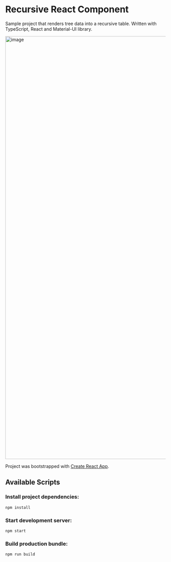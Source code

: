 # Recursive React Component

Sample project that renders tree data into a recursive table. Written with TypeScript, React and Material-UI library.

<img width="1323" alt="image" src="https://user-images.githubusercontent.com/10045574/177298860-7932d42f-5fa4-4c67-bfa8-a3d965c13b31.png">

Project was bootstrapped with [Create React App](https://github.com/facebook/create-react-app).

## Available Scripts

### Install project dependencies:

`npm install`

### Start development server:

`npm start`

### Build production bundle:

`npm run build`
